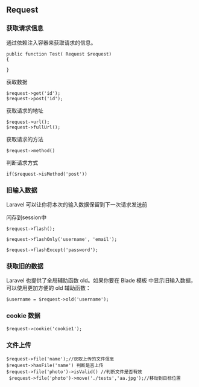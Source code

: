 ## Request

 ### 获取请求信息 ###

通过依赖注入容器来获取请求的信息。

    public function Test( Request $request)
    {
		
    }

获取数据

    $request->get('id');
	$request->post('id');
	
获取请求的地址

	$request->url();
	$request->fullUrl();

获取请求的方法  

	$request->method()

判断请求方式

	if($request->isMethod('post'))

### 旧输入数据

Laravel 可以让你将本次的输入数据保留到下一次请求发送前

闪存到session中

	$request->flash();

	$request->flashOnly('username', 'email');
	
	$request->flashExcept('password');


### 获取旧的数据

Laravel 也提供了全局辅助函数 old。如果你要在 Blade 模板 中显示旧输入数据，可以使用更加方便的 old 辅助函数：

	$username = $request->old('username');


### cookie 数据


	$request->cookie('cookie1');

### 文件上传

	$request->file('name');//获取上传的文件信息
	$request->hasFile('name') 判断是否上传
	$request->file('photo')->isValid() //判断文件是否有效
	 $request->file('photo')->move('./tests','aa.jpg');//移动到目标位置